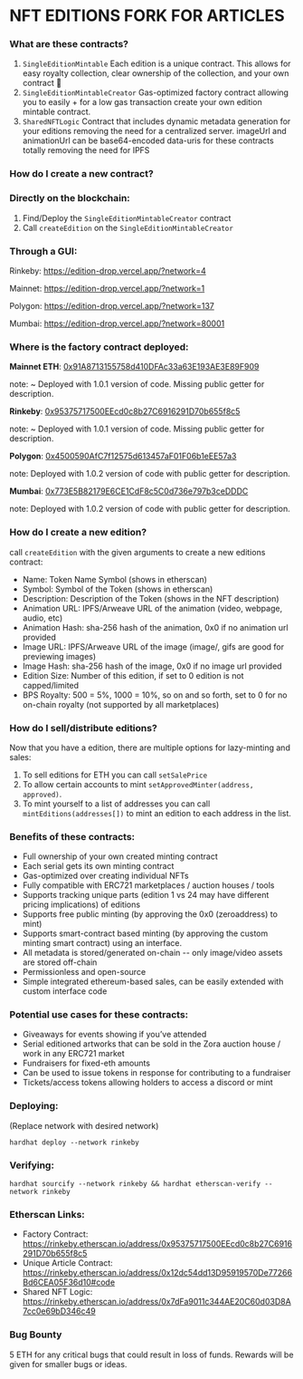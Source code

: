 # NFT EDITIONS FORK FOR ARTICLES 

### What are these contracts?
1. `SingleEditionMintable`
   Each edition is a unique contract.
   This allows for easy royalty collection, clear ownership of the collection, and your own contract 🎉
2. `SingleEditionMintableCreator`
   Gas-optimized factory contract allowing you to easily + for a low gas transaction create your own edition mintable contract.
3. `SharedNFTLogic`
   Contract that includes dynamic metadata generation for your editions removing the need for a centralized server.
   imageUrl and animationUrl can be base64-encoded data-uris for these contracts totally removing the need for IPFS

### How do I create a new contract?

### Directly on the blockchain:
1. Find/Deploy the `SingleEditionMintableCreator` contract
2. Call `createEdition` on the `SingleEditionMintableCreator`

### Through a GUI:

Rinkeby: https://edition-drop.vercel.app/?network=4

Mainnet: https://edition-drop.vercel.app/?network=1

Polygon: https://edition-drop.vercel.app/?network=137

Mumbai: https://edition-drop.vercel.app/?network=80001


### Where is the factory contract deployed:


**Mainnet ETH**: [0x91A8713155758d410DFAc33a63E193AE3E89F909](https://etherscan.io/address/0x91A8713155758d410DFAc33a63E193AE3E89F909)

note: ~ Deployed with 1.0.1 version of code. Missing public getter for description.


**Rinkeby**: [0x95375717500EEcd0c8b27C6916291D70b655f8c5](https://rinkeby.etherscan.io/address/0x95375717500EEcd0c8b27C6916291D70b655f8c5)

note: ~ Deployed with 1.0.1 version of code. Missing public getter for description.


**Polygon**: [0x4500590AfC7f12575d613457aF01F06b1eEE57a3](https://polygonscan.com/address/0x4500590AfC7f12575d613457aF01F06b1eEE57a3)

note: Deployed with 1.0.2 version of code with public getter for description.


**Mumbai**: [0x773E5B82179E6CE1CdF8c5C0d736e797b3ceDDDC](https://mumbai.polygonscan.com/address/0x773E5B82179E6CE1CdF8c5C0d736e797b3ceDDDC)

note: Deployed with 1.0.2 version of code with public getter for description.


### How do I create a new edition?

call `createEdition` with the given arguments to create a new editions contract:

- Name: Token Name Symbol (shows in etherscan)
- Symbol: Symbol of the Token (shows in etherscan)
- Description: Description of the Token (shows in the NFT description)
- Animation URL: IPFS/Arweave URL of the animation (video, webpage, audio, etc)
- Animation Hash: sha-256 hash of the animation, 0x0 if no animation url provided
- Image URL: IPFS/Arweave URL of the image (image/, gifs are good for previewing images)
- Image Hash: sha-256 hash of the image, 0x0 if no image url provided
- Edition Size: Number of this edition, if set to 0 edition is not capped/limited
- BPS Royalty: 500 = 5%, 1000 = 10%, so on and so forth, set to 0 for no on-chain royalty (not supported by all marketplaces)

### How do I sell/distribute editions?

Now that you have a edition, there are multiple options for lazy-minting and sales:

1. To sell editions for ETH you can call `setSalePrice`
2. To allow certain accounts to mint `setApprovedMinter(address, approved)`.
3. To mint yourself to a list of addresses you can call `mintEditions(addresses[])` to mint an edition to each address in the list.

### Benefits of these contracts:

* Full ownership of your own created minting contract
* Each serial gets its own minting contract
* Gas-optimized over creating individual NFTs
* Fully compatible with ERC721 marketplaces / auction houses / tools
* Supports tracking unique parts (edition 1 vs 24 may have different pricing implications) of editions
* Supports free public minting (by approving the 0x0 (zeroaddress) to mint)
* Supports smart-contract based minting (by approving the custom minting smart contract) using an interface.
* All metadata is stored/generated on-chain -- only image/video assets are stored off-chain
* Permissionless and open-source
* Simple integrated ethereum-based sales, can be easily extended with custom interface code

### Potential use cases for these contracts:

* Giveaways for events showing if you’ve attended 
* Serial editioned artworks that can be sold in the Zora auction house / work in any ERC721 market
* Fundraisers for fixed-eth amounts
* Can be used to issue tokens in response for contributing to a fundraiser
* Tickets/access tokens allowing holders to access a discord or mint

### Deploying:
(Replace network with desired network)

`hardhat deploy --network rinkeby`

### Verifying:

`hardhat sourcify --network rinkeby && hardhat etherscan-verify --network rinkeby`

### Etherscan Links:

* Factory Contract: https://rinkeby.etherscan.io/address/0x95375717500EEcd0c8b27C6916291D70b655f8c5
* Unique Article Contract: https://rinkeby.etherscan.io/address/0x12dc54dd13D95919570De77266Bd6CEA05F36d10#code
* Shared NFT Logic: https://rinkeby.etherscan.io/address/0x7dFa9011c344AE20C60d03D8A7cc0e69bD346c49

### Bug Bounty
5 ETH for any critical bugs that could result in loss of funds.
Rewards will be given for smaller bugs or ideas.
